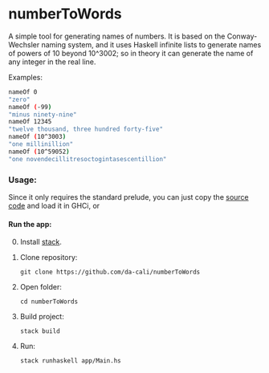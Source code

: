 # numberToWords

A simple tool for generating names of numbers. It is based on the Conway-Wechsler naming system, and it uses Haskell infinite lists to generate names of powers of 10 beyond 10^3002; so in theory it can generate the name of any integer in the real line.

Examples:
```bash
nameOf 0
"zero"
nameOf (-99)
"minus ninety-nine"
nameOf 12345
"twelve thousand, three hundred forty-five"
nameOf (10^3003)
"one millinillion"
nameOf (10^59052)
"one novendecillitresoctogintasescentillion"
```
### Usage:

Since it only requires the standard prelude, you can just copy the [source code](https://github.com/da-cali/numberToWords/blob/master/src/Converter.hs) and load it in GHCi, or

#### Run the app:

0. Install [stack](https://docs.haskellstack.org/en/stable/README/).

1. Clone repository:
    ```
    git clone https://github.com/da-cali/numberToWords
    ```
2. Open folder:
    ```
    cd numberToWords
    ```
3. Build project:
    ```
    stack build
    ```
4. Run:
    ```
    stack runhaskell app/Main.hs
    ```
